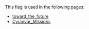 This flag is used in the following pages:
 - [toward_the_future](../events/toward_the_future.md)
 - [Cyranvar_Missions](../missions/Cyranvar_Missions.md)
